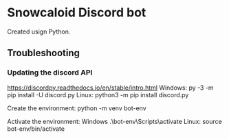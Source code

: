 # Snowcaloid Discord bot

Created usign Python.

## Troubleshooting

### Updating the discord API

<https://discordpy.readthedocs.io/en/stable/intro.html>
Windows: py -3 -m pip install -U discord.py
Linux: python3 -m pip install discord.py

Create the environment:
python -m venv bot-env

Activate the environment:
Windows .\bot-env\Scripts\activate
Linux: source bot-env/bin/activate
